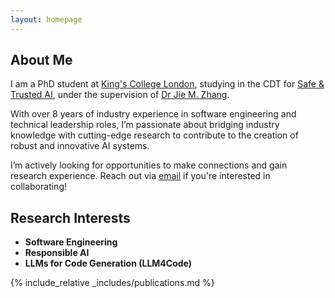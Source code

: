 ```yaml
---
layout: homepage
---
```


## About Me

I am a PhD student at [King's College London](https://www.kcl.ac.uk/), 
studying in the CDT for [Safe & Trusted AI](https://safeandtrustedai.org/), 
under the supervision of [Dr Jie M. Zhang](https://sites.google.com/view/jie-zhang/home).

With over 8 years of industry experience in software engineering and technical leadership
roles, I’m passionate about bridging industry knowledge with cutting-edge research to 
contribute to the creation of robust and innovative AI systems.

I’m actively looking for opportunities to make connections and gain research experience.
Reach out via [email](mailto:lukas.twist@kcl.ac.uk) if you're interested in collaborating!

## Research Interests

- **Software Engineering**
- **Responsible AI**
- **LLMs for Code Generation (LLM4Code)**

{% include_relative _includes/publications.md %}
